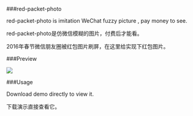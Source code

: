 ###red-packet-photo

red-packet-photo is imitation WeChat fuzzy picture , pay money to see.

red-packet-photo是仿微信模糊的图片，付费后才能看。

2016年春节微信朋友圈被红包图片刷屏，在这里给实现下红包图片。

###Preview

![](https://github.com/artcat/red-packet-photo/blob/master/doc/api-img0.jpg)

###Usage

Download demo directly to view it.

下载演示直接查看它。
